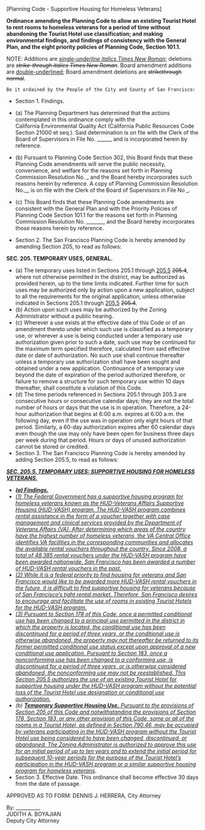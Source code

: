 [Planning Code - Supportive Housing for Homeless Veterans]  
 
 
**Ordinance amending the Planning Code to allow an existing Tourist Hotel to rent rooms to homeless veterans for a period of time without abandoning the Tourist Hotel use classification; and making environmental findings, and findings of consistency with the General Plan, and the eight priority policies of Planning Code, Section 101.1.**
 
NOTE: Additions are <u>*single-underline italics Times New Roman*</u>; 
deletions are *<s>strike-through italics Times New Roman</s>*. 
Board amendment additions are <u>double-underlined</u>; 
Board amendment deletions are <s>strikethrough normal</s>.   
 
	Be it ordained by the People of the City and County of San Francisco: 
	
 * Section 1. Findings.
 * (a)  The Planning Department has determined that the  actions contemplated in this ordinance comply with the    
California Environmental Quality Act (California Public Resources Code Section 21000 et seq.). Said determination is on file with the Clerk of the Board of Supervisors in File No.  ______ and is incorporated herein by reference. 
 * (b)  Pursuant to Planning Code Section 302, this Board finds that these Planning Code amendments will serve the public necessity, convenience, and welfare for the reasons set forth in Planning Commission Resolution No. _  and the Board hereby incorporates such reasons herein by reference. A copy of Planning Commission Resolution No.__  is on file with the Clerk of the Board of Supervisors in File No _. 
 * (c)  This Board finds that these Planning Code amendments are consistent with the General Plan and with the Priority Policies of Planning Code Section 101.1 for the reasons set forth in Planning Commission Resolution No. _______, and the Board hereby incorporates those reasons herein by reference.     
 
 * Section 2.  The San Francisco Planning Code is hereby amended by amending Section 205, to read as follows: 

**SEC. 205. TEMPORARY USES, GENERAL.** 

 * (a) The temporary uses listed in Sections 205.1 through <u>205.5</u> <s>205.4</s>, where not otherwise permitted in the district, may be authorized as provided herein, up to the time limits indicated. Further time for such uses may be authorized only by action upon a new application, subject to all the requirements for the original application, unless otherwise indicated in Sections 205.1 through <u>205.5</u>        <s>205.4</s>. 
 * (b) Action upon such uses may be authorized by the Zoning Administrator without a public hearing. 
 * (c) Wherever a use exists at the effective date of this Code or of an amendment thereto under which such use is classified as a temporary use, or wherever a use is being conducted under a temporary use authorization given prior to such a date, such use may be continued for the maximum term specified therefore, calculated from said effective date or date of authorization. No such use shall continue thereafter unless a temporary use authorization shall have been sought and obtained under a new application. Continuance of a temporary use beyond the date of expiration of the period authorized therefore, or failure to remove a structure for such temporary use within 10 days thereafter, shall constitute a violation of this Code. 
 * (d) The time periods referenced in Sections 205.1 through 205.3 are consecutive hours or consecutive calendar days; they are not the total number of hours or days that the use is in operation. Therefore, a 24-hour authorization that begins at 6:00 a.m. expires at 6:00 a.m. the following day, even if the use was in operation only eight hours of that period. Similarly, a 60-day authorization expires after 60 calendar days even though the use may only have been 
open for business three days per week during that period. Hours or days of unused authorization cannot be stored or credited. 
 * Section 3.  The San Francisco Planning Code is hereby amended by adding Section 205.5, to read as follows: 

*<u>**SEC. 205.5. TEMPORARY USES: SUPPORTIVE HOUSING FOR HOMELESS VETERANS.**</u>*

 * **<u>*(a) Findings.*</u>**  
  * <u>*(1) The Federal Government has a supportive housing program for homeless veterans known as the HUD-Veterans Affairs Supportive Housing (HUD-VASH) program. The HUD-VASH program combines rental assistance in the form of a voucher together with case management and clinical services provided by the Department of Veterans Affairs (VA). After determining which areas of the country have the highest number of homeless veterans, the VA Central Office identifies VA facilities in the corresponding communities and allocates the available rental vouchers throughout the country. Since 2008, a total of 48,385 rental vouchers under the HUD-VASH program have been awarded nationwide. San Francisco has been awarded a number of  HUD-VASH rental vouchers in the past.*</u>  
  * <u>*(2) While it is a federal priority to find housing for veterans and San Francisco would like to be awarded more HUD-VASH rental vouchers in the future, it is difficult to find supportive housing for veterans because of San Francisco&rsquo;s tight rental market. Therefore, San Francisco desires to encourage and facilitate the use of rooms in existing Tourist Hotels for the HUD-VASH program.*</u>    
  * <u>*(3) Pursuant to Section 178 of this Code, once a permitted conditional use has been changed to a principal use permitted in the district in which the property is located, the conditional use has been discontinued for a period of three years, or the conditional use is otherwise abandoned, the property may not thereafter be returned to its former permitted conditional use status except upon approval of a new conditional use application. Pursuant to Section 183, once a nonconforming use has been changed to a conforming use, is discontinued for a period of three years, or is otherwise considered abandoned, the nonconforming use may not be reestablished. This Section 205.5 authorizes 
the use of an existing Tourist Hotel for supportive housing under the HUD-VASH program without the potential loss of the Tourist Hotel use designation or conditional use authorization.*</u>  
 * *(b) <u>**Temporary Supportive Housing Use.** Pursuant to the provisions of Section 205 of this Code and notwithstanding the provisions of Section 178, Section 183, or any other provision of this Code, some or all of the rooms in a Tourist Hotel, as defined in Section 790.46, may be occupied by veterans participating in the HUD-VASH program without the Tourist Hotel use being considered to have been changed, discontinued, or abandoned. The Zoning Administrator is authorized to approve this use for an initial period of up to ten years and to extend the initial period for subsequent 10-year periods for the purpose of the Tourist Hotel&rsquo;s participation in the HUD-VASH program or a similar supportive housing program for homeless veterans</u>.* 
 * Section 3.  Effective Date.  This ordinance shall become effective 30 days from the date of passage.
 
APPROVED AS TO FORM: 
DENNIS J. HERRERA, City Attorney 
 
 
By: __________  
 JUDITH A. BOYAJIAN  
 Deputy City Attorney 
